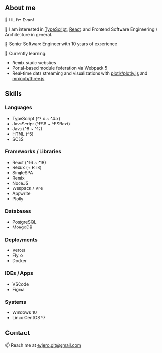 ## About me

👋 Hi, I’m Evan!

👀 I am interested in [TypeScript](typescriptlang.org/), [React](https://reactjs.org/), and Frontend Software Engineering / Architecture in general.

🏅 Senior Software Engineer with 10 years of experience

🌱 Currently learning:
- Remix static websites
- Portal-based module federation via Webpack 5
- Real-time data streaming and visualizations with [plotly/plotly.js](https://github.com/plotly/plotly.js) and [mrdoob/three.js](https://github.com/mrdoob/three.js/)

## Skills

### Languages
- TypeScript (^2.x ~ ^4.x)
- JavaScript (^ES6 ~ ^ESNext)
- Java (^8 ~ ^12)
- HTML (^5)
- SCSS
### Frameworks / Libraries
- React (^16 ~ ^18)
- Redux (+ RTK)
- SingleSPA
- Remix
- NodeJS
- Webpack / Vite
- Appwrite
- Plotly
### Databases
- PostgreSQL
- MongoDB
### Deployments
- Vercel
- Fly.io
- Docker
### IDEs / Apps
- VSCode
- Figma
### Systems
- Windows 10
- Linux CentOS ^7

## Contact

📫 Reach me at [evjero.git@gmail.com](mailto:evjero.git@gmail.com)

<!---
evjero/evjero is a ✨ special ✨ repository because its `README.md` (this file) appears on your GitHub profile.
You can click the Preview link to take a look at your changes.
--->
